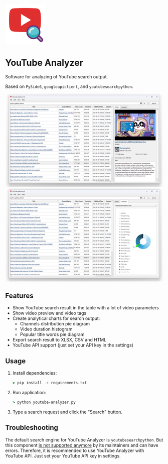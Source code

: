 ![logo](logo.png)

# YouTube Analyzer

Software for analyzing of YouTube search output.

Based on `PySide6`, `googleapiclient`, and `youtubesearchpython`.

![main_window](doc/main_window.png)
![main_window_analytic](doc/main_window_analytic.png)

## Features

- Show YouTube search result in the table with a lot of video parameters
- Show video preview and video tags
- Create analytical charts for search output:
    - Channels distribution pie diagram
    - Video duration histogram
    - Popular title words pie diagram
- Export search result to XLSX, CSV and HTML
- YouTube API support (just set your API key in the settings)

## Usage

1. Install dependencies:
    ```cmd
    > pip install -r requirements.txt
    ```
2. Run application:
    ```cmd
    > python youtube-analyzer.py
    ```
3. Type a search request and click the "Search" button.

## Troubleshooting

The default search engine for YouTube Analyzer is `youtubesearchpython`. But this component [is not supported anymore](https://github.com/alexmercerind/youtube-search-python/issues/189) by its maintainers and can have errors. Therefore, it is recommended to use YouTube Analyzer with YouTube API. Just set your YouTube API key in settings.
